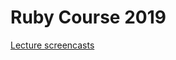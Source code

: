# Ruby Course 2019

[Lecture screencasts](https://drive.google.com/drive/folders/16PKxIJRDgXPCP0Nr0wTrSg5x_u-SSYmj?usp=sharing)